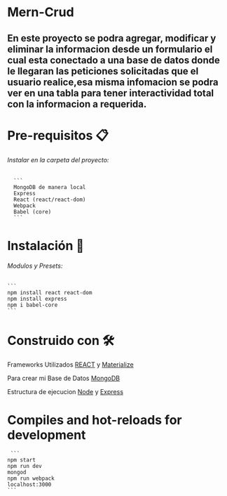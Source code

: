# Mern-Crud
   ## En este proyecto se podra agregar, modificar y eliminar la informacion desde un formulario el cual esta conectado a una base de datos donde le llegaran las peticiones       solicitadas que el usuario realice,esa misma infomacion se podra ver en una tabla para tener interactividad total con la  informacion a requerida.

# Pre-requisitos 📋
###### Instalar en la carpeta del proyecto:
      ```
      MongoDB de manera local
      Express
      React (react/react-dom)
      Webpack 
      Babel (core)
      ```
   
# Instalación 🔧
   ###### Modulos y Presets:
    ```
    npm install react react-dom
    npm install express
    npm i babel-core 
    ```
# Construido con 🛠️

   Frameworks Utilizados [REACT](https://www.mongodb.com/) y [Materialize](https://materializecss.com/)
   
   Para crear mi Base de Datos [MongoDB](https://www.mongodb.com/) 
   
   Estructura de ejecucion [Node](https://nodejs.org/en/) y [Express](https://expressjs.com/) 
   
# Compiles and hot-reloads for development
     ```
    npm start
    npm run dev
    mongod 
    npm run webpack 
    localhost:3000
    ```
